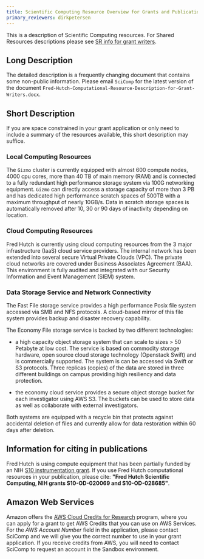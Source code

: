 ```yaml
---
title: Scientific Computing Resource Overview for Grants and Publications
primary_reviewers: dirkpetersen
---
```


This is a description of Scientific Computing resources. For Shared Resources descriptions please see [SR info for grant writers](https://sharedresources.fredhutch.org/grant-writers#cf-922).

## Long Description

The detailed description is a frequently changing document that contains some non-public information. Please email `SciComp` for the latest version of the document `Fred-Hutch-Computational-Resource-Description-for-Grant-Writers.docx`.

## Short Description

If you are space constrained in your grant application or only need to include a summary of the resources available, this short description may suffice.  

### Local Computing Resources

The `Gizmo` cluster is currently equipped with almost 600 compute nodes, 4000 cpu cores, more than 40 TB of main memory (RAM) and is connected to a fully redundant high performance storage system via 100G networking equipment. `Gizmo` can directly access a storage capacity of more than 3 PB and has dedicated high performance scratch spaces of 500TB with a maximum throughput of nearly 10GB/s. Data in scratch storage spaces is automatically removed after 10, 30 or 90 days of inactivity depending on location.

### Cloud Computing Resources 

Fred Hutch is currently using cloud computing resources from the 3 major infrastructure (IaaS) cloud service providers. The internal network has been extended into several secure Virtual Private Clouds (VPC). The private cloud networks are covered under Business Associates Agreement (BAA). This environment is fully audited and integrated with our Security Information and Event Management (SIEM) system.

### Data Storage Service and Network Connectivity  

The Fast File storage service provides a high performance Posix file system accessed via SMB and NFS protocols. A cloud-based mirror of this file system provides backup and disaster recovery capability.

The Economy File storage service is backed by two different technologies: 

- a high capacity object storage system that can scale to sizes > 50 Petabyte at low cost. The service is based on commodity storage hardware, open source cloud storage technology (Openstack Swift) and is commercially supported. The system is can be accessed via Swift or S3 protocols. Three replicas (copies) of the data are stored in three different buildings on campus providing high resiliency and data protection.

- the economy cloud service provides a secure object storage bucket for each investigator using AWS S3. The buckets can be used to store data as well as collaborate with external investigators.

Both systems are equipped with a recycle bin that protects against accidental deletion of files and currently allow for data restoration within 60 days after deletion.


## Information for citing in publications

Fred Hutch is using compute equipment that has been partially funded by an NIH [S10 instrumentation grant](https://orip.nih.gov/construction-and-instruments/s10-instrumentation-programs). If you use Fred Hutch computational resources in your publication, please cite: **"Fred Hutch Scientific Computing, NIH grants S10-OD-020069 and S10-OD-028685"**.

## Amazon Web Services 

Amazon offers the [AWS Cloud Credits for Research](https://aws.amazon.com/grants/) program, where you can apply for a grant to get AWS Credits that you can use on AWS Services.  For the *AWS Account Number* field in the application, please contact SciComp and we will give you the correct number to use in your grant application.  If you receive credits from AWS, you will need to contact SciComp to request an account in the Sandbox environment.